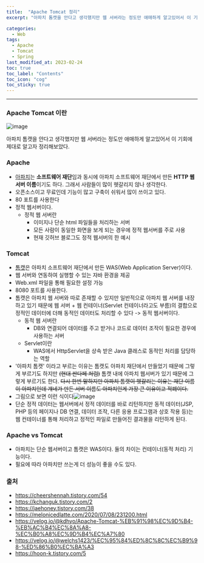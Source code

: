 ```yaml
---
title:  "Apache Tomcat 정리"
excerpt: "아파치 톰캣을 안다고 생각했지만 웹 서버라는 정도만 애매하게 알고있어서 이 기회에 제대로 알고자 정리해보았다. "

categories:
  - Web
tags:
  - Apache
  - Tomcat
  - Spring
last_modified_at: 2023-02-24 
toc: true
toc_label: "Contents"
toc_icon: "cog"
toc_sticky: true
---
```


---

### Apache Tomcat 이란

![image](https://user-images.githubusercontent.com/54565079/221055666-3f12ba47-bf6a-4e71-86b1-238cdbaa353f.png)

아파치 톰캣을 안다고 생각했지만 웹 서버라는 정도만 애매하게 알고있어서 이 기회에 제대로 알고자 정리해보았다. 



### Apache

- [아파치](https://www.apache.org/)는 **소프트웨어 재단**임과 동시에 아파치 소프트웨어 재단에서 만든 **HTTP 웹서버 이름**이기도 하다. 그래서 사람들이 많이 헷갈리지 않나 생각한다. 
- 오픈소스이고 무료인데 기능이 많고 구축이 쉬워서 많이 쓰이고 있다. 
- 80 포트를 사용한다
- 정적 웹서버이다. 
  - 정적 웹 서버란
    - 이미지나 단순 html 파일들을 처리하는 서버
    - 모든 사람이 동일한 화면을 보게 되는 경우에 정적 웹서버를 주로 사용
    - 현재 깃허브 블로그도 정적 웹서버의 한 예시



### Tomcat

- [톰캣](https://tomcat.apache.org/)은 아파치 소프트웨어 재단에서 만든 WAS(Web Application Server)이다. 
- 웹 서버와 연동하여 실행할 수 있는 자바 환경을 제공
- Web.xml 파일을 통해 필요한 설정 가능
- 8080 포트를 사용한다.
- 톰캣은 아파치 웹 서버와 따로 존재할 수 있지만 일반적으로 아파치 웹 서버를 내장하고 있기 때문에 웹 서버 + 웹 컨테이너(Servlet 컨테이너라고도 부름)의 결합으로 정적인 데이터에 더해 동적인 데이터도 처리할 수 있다 -> 동적 웹서버이다. 
  - 동적 웹 서버란
    - DB와 연결되어 데이터를 주고 받거나 코드로 데이터 조작이 필요한 경우에 사용하는 서버
  - Servlet이란
    - WAS에서 HttpServlet을 상속 받은 Java 클래스로  동적인 처리를 담당하는 역할
- '아파치 톰캣' 이라고 부르는 이유는 톰캣도 아파치 재단에서 만들었기 때문에 그렇게 부르기도 하지만  ~~(현대 싼다페 처럼)~~ 톰캣 내에 아파치 웹서버가 있기 때문에 그렇게 부르기도 한다. ~~다시 한번 말하지만 아파치 톰캣이 헷갈리는 이유는 재단 이름이 아파치인데 걔네가 만든 서버 이름도 아파치인게 가장 큰 이유이고 적폐이다.~~
- 그림으로 보면 이런 식이다![image](https://user-images.githubusercontent.com/54565079/221062204-1e30c191-7416-497b-8cb3-b5adeda1a8e2.png)
- 단순 정적 데이터는 웹서버에서 정적 데이터를 바로 리턴하지만 동적 데이터(JSP, PHP 등의 페이지나 DB 연결, 데이터 조작, 다른 응용 프로그램과 상호 작용 등)는 웹 컨테이너를 통해 처리하고 정적인 파일로 만들어진 결과물을 리턴하게 된다. 



### Apache vs Tomcat

- 아파치는 단순 웹서버이고 톰캣은 WAS이다. 둘의 차이는 컨테이너(동적 처리) 기능이다. 
- 필요에 따라 아파치만 쓰는게 더 성능이 좋을 수도 있다. 



### 출처

- https://cheershennah.tistory.com/54
- https://kchanguk.tistory.com/2
- https://jaehoney.tistory.com/38
- https://melonicedlatte.com/2020/07/08/231200.html
- https://velog.io/@kdhyo/Apache-Tomcat-%EB%91%98%EC%9D%B4-%EB%AC%B4%EC%8A%A8-%EC%B0%A8%EC%9D%B4%EC%A7%80
- https://velog.io/@welchs1423/%EC%95%84%ED%8C%8C%EC%B9%98-%ED%86%B0%EC%BA%A3
- https://hoon-k.tistory.com/5

